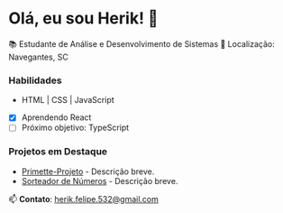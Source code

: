 # Olá, eu sou Herik! 👋

📚 Estudante de Análise e Desenvolvimento de Sistemas
📍 Localização: Navegantes, SC

### Habilidades
- HTML | CSS | JavaScript  
- [x] Aprendendo React  
- [ ] Próximo objetivo: TypeScript  

### Projetos em Destaque
- [Primette-Projeto](https://github.com/herikf/primetter-projeto) - Descrição breve.  
- [Sorteador de Números](https://github.com/herikf/sortreader-numeros) - Descrição breve.  

📫 **Contato**: herik.felipe.532@gmail.com
